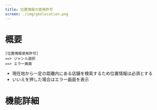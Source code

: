 ```yaml
---
title: 位置情報の使用許可
screen: ./img/geolocation.png
---
```


# 概要

```uiflows
[位置情報使用許可]
==> ジャンル選択
==> エラー画面
```

- 現在地から一定の距離内にある店舗を検索するため位置情報は必須とする
- いいえを押した場合はエラー画面を表示


# 機能詳細


